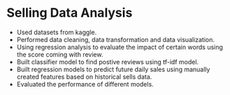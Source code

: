 # Selling Data Analysis

* Used datasets from kaggle.
* Performed data cleaning, data transformation and data visualization.
* Using regression analysis to evaluate the impact of certain words using the score coming with review.
* Built classifier model to find postive reviews using tf-idf model.
* Built regression models to predict future daily sales using manually created features based on historical sells data.
* Evaluated the performance of different models.

